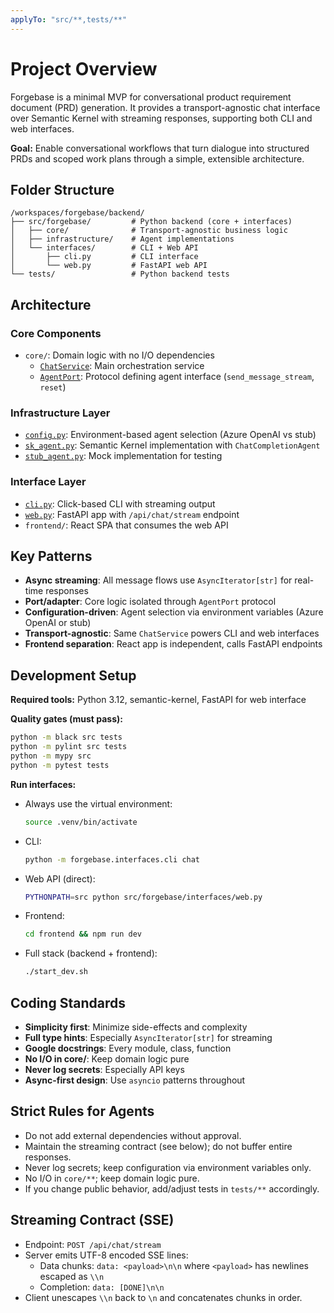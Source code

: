 ```yaml
---
applyTo: "src/**,tests/**"
---
```

# Project Overview

Forgebase is a minimal MVP for conversational product requirement document (PRD) generation. It provides a transport-agnostic chat interface over Semantic Kernel with streaming responses, supporting both CLI and web interfaces.

**Goal:** Enable conversational workflows that turn dialogue into structured PRDs and scoped work plans through a simple, extensible architecture.

## Folder Structure

```
/workspaces/forgebase/backend/
├── src/forgebase/         # Python backend (core + interfaces)
│   ├── core/              # Transport-agnostic business logic
│   ├── infrastructure/    # Agent implementations
│   └── interfaces/        # CLI + Web API
│       ├── cli.py         # CLI interface
│       └── web.py         # FastAPI web API
└── tests/                 # Python backend tests
```

## Architecture

### Core Components
* `core/`: Domain logic with no I/O dependencies
  - [`ChatService`](src/forgebase/core/chat_service.py): Main orchestration service
  - [`AgentPort`](src/forgebase/core/ports.py): Protocol defining agent interface (`send_message_stream`, `reset`)

### Infrastructure Layer  
* [`config.py`](src/forgebase/infrastructure/config.py): Environment-based agent selection (Azure OpenAI vs stub)
* [`sk_agent.py`](src/forgebase/infrastructure/sk_agent.py): Semantic Kernel implementation with `ChatCompletionAgent`
* [`stub_agent.py`](src/forgebase/infrastructure/stub_agent.py): Mock implementation for testing

### Interface Layer
* [`cli.py`](src/forgebase/interfaces/cli.py): Click-based CLI with streaming output
* [`web.py`](src/forgebase/interfaces/web.py): FastAPI app with `/api/chat/stream` endpoint
* `frontend/`: React SPA that consumes the web API

## Key Patterns

* **Async streaming**: All message flows use `AsyncIterator[str]` for real-time responses
* **Port/adapter**: Core logic isolated through `AgentPort` protocol
* **Configuration-driven**: Agent selection via environment variables (Azure OpenAI or stub)
* **Transport-agnostic**: Same `ChatService` powers CLI and web interfaces
* **Frontend separation**: React app is independent, calls FastAPI endpoints

## Development Setup

**Required tools:** Python 3.12, semantic-kernel, FastAPI for web interface

**Quality gates (must pass):**
```bash
python -m black src tests
python -m pylint src tests
python -m mypy src
python -m pytest tests
```

**Run interfaces:**
- Always use the virtual environment:
  ```bash
  source .venv/bin/activate
  ```
- CLI:
  ```bash
  python -m forgebase.interfaces.cli chat
  ```
- Web API (direct):
  ```bash
  PYTHONPATH=src python src/forgebase/interfaces/web.py
  ```
- Frontend:
  ```bash
  cd frontend && npm run dev
  ```
- Full stack (backend + frontend):
  ```bash
  ./start_dev.sh
  ```

## Coding Standards

* **Simplicity first**: Minimize side-effects and complexity
* **Full type hints**: Especially `AsyncIterator[str]` for streaming
* **Google docstrings**: Every module, class, function
* **No I/O in core/**: Keep domain logic pure
* **Never log secrets**: Especially API keys
* **Async-first design**: Use `asyncio` patterns throughout

## Strict Rules for Agents

- Do not add external dependencies without approval.
- Maintain the streaming contract (see below); do not buffer entire responses.
- Never log secrets; keep configuration via environment variables only.
- No I/O in `core/**`; keep domain logic pure.
- If you change public behavior, add/adjust tests in `tests/**` accordingly.

## Streaming Contract (SSE)

- Endpoint: `POST /api/chat/stream`
- Server emits UTF-8 encoded SSE lines:
  - Data chunks: `data: <payload>\n\n` where `<payload>` has newlines escaped as `\\n`
  - Completion: `data: [DONE]\n\n`
- Client unescapes `\\n` back to `\n` and concatenates chunks in order.